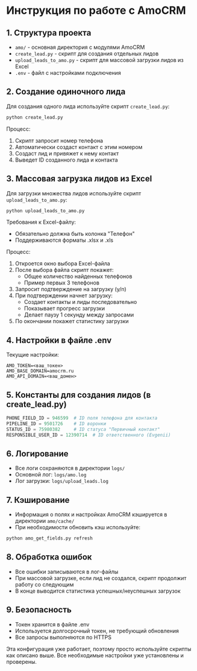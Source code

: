 # Инструкция по работе с AmoCRM

## 1. Структура проекта
- `amo/` - основная директория с модулями AmoCRM
- `create_lead.py` - скрипт для создания отдельных лидов
- `upload_leads_to_amo.py` - скрипт для массовой загрузки лидов из Excel
- `.env` - файл с настройками подключения

## 2. Создание одиночного лида
Для создания одного лида используйте скрипт `create_lead.py`:

```bash
python create_lead.py
```

Процесс:
1. Скрипт запросит номер телефона
2. Автоматически создаст контакт с этим номером
3. Создаст лид и привяжет к нему контакт
4. Выведет ID созданного лида и контакта

## 3. Массовая загрузка лидов из Excel
Для загрузки множества лидов используйте скрипт `upload_leads_to_amo.py`:

```bash
python upload_leads_to_amo.py
```

Требования к Excel-файлу:
- Обязательно должна быть колонка "Телефон"
- Поддерживаются форматы .xlsx и .xls

Процесс:
1. Откроется окно выбора Excel-файла
2. После выбора файла скрипт покажет:
   - Общее количество найденных телефонов
   - Пример первых 3 телефонов
3. Запросит подтверждение на загрузку (y/n)
4. При подтверждении начнет загрузку:
   - Создает контакты и лиды последовательно
   - Показывает прогресс загрузки
   - Делает паузу 1 секунду между запросами
5. По окончании покажет статистику загрузки

## 4. Настройки в файле .env
Текущие настройки:
```
AMO_TOKEN=<ваш_токен>
AMO_BASE_DOMAIN=amocrm.ru
AMO_API_DOMAIN=<ваш_домен>
```

## 5. Константы для создания лидов (в create_lead.py)
```python
PHONE_FIELD_ID = 946599  # ID поля телефона для контакта
PIPELINE_ID = 9501726    # ID воронки
STATUS_ID = 75980382     # ID статуса "Первичный контакт"
RESPONSIBLE_USER_ID = 12390714  # ID ответственного (Evgenii)
```

## 6. Логирование
- Все логи сохраняются в директории `logs/`
- Основной лог: `logs/amo.log`
- Лог загрузки: `logs/upload_leads.log`

## 7. Кэширование
- Информация о полях и настройках AmoCRM кэшируется в директории `amo/cache/`
- При необходимости обновить кэш используйте:
```bash
python amo_get_fields.py refresh
```

## 8. Обработка ошибок
- Все ошибки записываются в лог-файлы
- При массовой загрузке, если лид не создался, скрипт продолжит работу со следующим
- В конце выводится статистика успешных/неуспешных загрузок

## 9. Безопасность
- Токен хранится в файле .env
- Используется долгосрочный токен, не требующий обновления
- Все запросы выполняются по HTTPS

Эта конфигурация уже работает, поэтому просто используйте скрипты как описано выше. Все необходимые настройки уже установлены и проверены.
